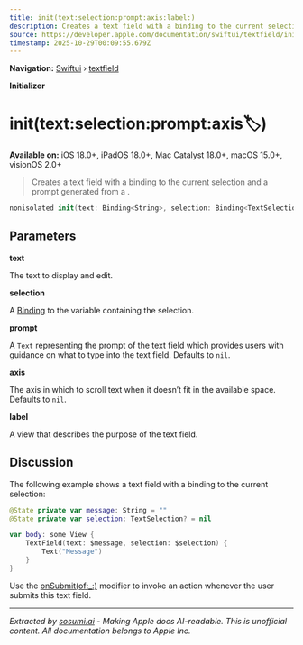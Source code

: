 ```yaml
---
title: init(text:selection:prompt:axis:label:)
description: Creates a text field with a binding to the current selection and a prompt generated from a .
source: https://developer.apple.com/documentation/swiftui/textfield/init(text:selection:prompt:axis:label:)
timestamp: 2025-10-29T00:09:55.679Z
---
```


**Navigation:** [Swiftui](/documentation/swiftui) › [textfield](/documentation/swiftui/textfield)

**Initializer**

# init(text:selection:prompt:axis:label:)

**Available on:** iOS 18.0+, iPadOS 18.0+, Mac Catalyst 18.0+, macOS 15.0+, visionOS 2.0+

> Creates a text field with a binding to the current selection and a prompt generated from a .

```swift
nonisolated init(text: Binding<String>, selection: Binding<TextSelection?>, prompt: Text? = nil, axis: Axis? = nil, @ViewBuilder label: () -> Label)
```

## Parameters

**text**

The text to display and edit.



**selection**

A [Binding](/documentation/swiftui/binding) to the variable containing the selection.



**prompt**

A `Text` representing the prompt of the text field which provides users with guidance on what to type into the text field. Defaults to `nil`.



**axis**

The axis in which to scroll text when it doesn’t fit in the available space. Defaults to `nil`.



**label**

A view that describes the purpose of the text field.



## Discussion

The following example shows a text field with a binding to the current selection:

```swift
@State private var message: String = ""
@State private var selection: TextSelection? = nil

var body: some View {
    TextField(text: $message, selection: $selection) {
        Text("Message")
    }
}
```

Use the [onSubmit(of:_:)](/documentation/swiftui/view/onsubmit(of:_:)) modifier to invoke an action whenever the user submits this text field.

---

*Extracted by [sosumi.ai](https://sosumi.ai) - Making Apple docs AI-readable.*
*This is unofficial content. All documentation belongs to Apple Inc.*
